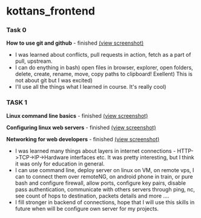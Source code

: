 # kottans_frontend

### Task 0
**How to use git and github** - finished [(view screenshot)](task_0/Udacity__How_to_use_git_and_Github__finished.jpg)

- I was learned about conflicts, pull requests in action, fetch as a part of pull, upstream. 
- I can do enything in bash) open files in browser, explorer, open folders, delete, create, rename, move, copy paths to clipboard! Exellent) This is not about git but I was excited)
- I'll use all the things what I learned in course. It's really cool)


### TASK 1

**Linux command line basics** - finished [(view screenshot)](task_1/Udacity__Linux_command_line_basics__finished.jpg)

**Configuring linux web servers** - finished [(view screenshot)](task_1/Udacity__Configuring_linux_web_servers__finished.jpg)

**Networking for web developers** - finished [(view screenshot)](task_1/Udacity__Networking_for_web_developers__finished.jpg)

 - I was learned many things about layers in internet connections - HTTP->TCP->IP->Hardware interfaces etc. It was pretty interesting, but I think it was only for education in general.
 - I can use command line, deploy server on linux on VM, on remote vps, I can to connect them over remoteNG, on android phone in train, or pure bash and configure firewall, allow ports, configure key pairs, disable pass authentication, communicate with others servers through ping, nc, see count of hops to destination, packets details and more ....
 - I fill stronger in backend of connections, hope that I will use this skills in future when will be configure own server for my projects. 
 
